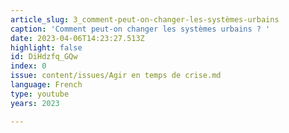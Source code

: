 ```yaml
---
article_slug: 3_comment-peut-on-changer-les-systèmes-urbains
caption: 'Comment peut-on changer les systèmes urbains ? '
date: 2023-04-06T14:23:27.513Z
highlight: false
id: DiHdzfq_GQw
index: 0
issue: content/issues/Agir en temps de crise.md
language: French
type: youtube
years: 2023

---
```

